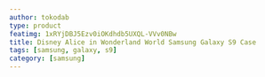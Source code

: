 ```yaml
---
author: tokodab
type: product
featimg: 1xRYjDBJ5Ezv0iOKdhdb5UXQL-VVv0NBw
title: Disney Alice in Wonderland World Samsung Galaxy S9 Case
tags: [samsung, galaxy, s9]
category: [samsung]
---
```

